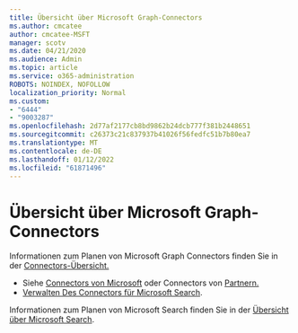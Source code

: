 ```yaml
---
title: Übersicht über Microsoft Graph-Connectors
ms.author: cmcatee
author: cmcatee-MSFT
manager: scotv
ms.date: 04/21/2020
ms.audience: Admin
ms.topic: article
ms.service: o365-administration
ROBOTS: NOINDEX, NOFOLLOW
localization_priority: Normal
ms.custom:
- "6444"
- "9003287"
ms.openlocfilehash: 2d77af2177cb8bd9862b24dcb777f381b2448651
ms.sourcegitcommit: c26373c21c837937b41026f56fedfc51b7b80ea7
ms.translationtype: MT
ms.contentlocale: de-DE
ms.lasthandoff: 01/12/2022
ms.locfileid: "61871496"
---
```

# <a name="overview-of-microsoft-graph-connectors"></a>Übersicht über Microsoft Graph-Connectors

Informationen zum Planen von Microsoft Graph Connectors finden Sie in der [Connectors-Übersicht.](https://docs.microsoft.com/microsoftsearch/connectors-overview)

- Siehe [Connectors von Microsoft](https://docs.microsoft.com/microsoftsearch/connectors-gallery#Microsoft) oder Connectors von [Partnern.](https://docs.microsoft.com/microsoftsearch/connectors-gallery#Partners)
- [Verwalten Des Connectors für Microsoft Search](https://docs.microsoft.com/microsoftsearch/manage-connector).

Informationen zum Planen von Microsoft Search finden Sie in der [Übersicht über Microsoft Search](https://docs.microsoft.com/microsoftsearch/overview-microsoft-search).
